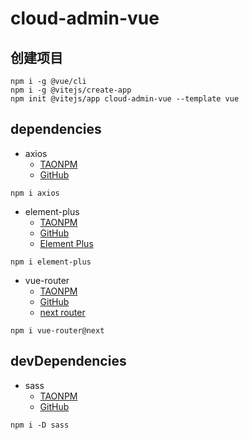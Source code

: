 # cloud-admin-vue

## 创建项目

~~~
npm i -g @vue/cli
npm i -g @vitejs/create-app
npm init @vitejs/app cloud-admin-vue --template vue
~~~

## dependencies

- axios
    - [TAONPM](https://developer.aliyun.com/mirror/npm/package/axios)
    - [GitHub](https://github.com/axios/axios)

~~~
npm i axios
~~~

- element-plus
    - [TAONPM](https://developer.aliyun.com/mirror/npm/package/element-plus)
    - [GitHub](https://github.com/element-plus/element-plus)
    - [Element Plus](https://element-plus.gitee.io)

~~~
npm i element-plus
~~~

- vue-router
    - [TAONPM](https://developer.aliyun.com/mirror/npm/package/vue-router)
    - [GitHub](https://github.com/vuejs/vue-router-next)
    - [next router](https://next.router.vuejs.org)

~~~
npm i vue-router@next
~~~

## devDependencies

- sass
    - [TAONPM](https://developer.aliyun.com/mirror/npm/package/sass)
    - [GitHub](https://github.com/sass/dart-sass)

~~~
npm i -D sass
~~~

